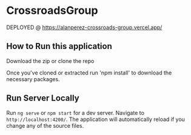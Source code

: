 # CrossroadsGroup

DEPLOYED @ https://alanperez-crossroads-group.vercel.app/

## How to Run this application

Download the zip or clone the repo

Once you've cloned or extracted run 'npm install' to download the necessary packages.

## Run Server Locally

Run `ng serve` or `npm start` for a dev server. Navigate to `http://localhost:4200/`. The application will automatically reload if you change any of the source files.

